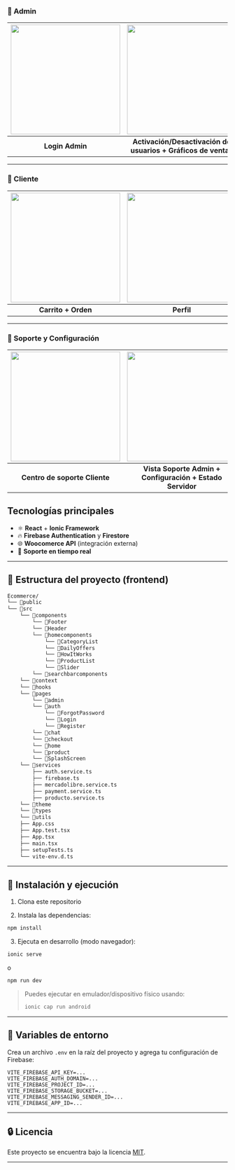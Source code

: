 ### 🔐 Admin
| <img src="https://github.com/user-attachments/assets/6594e209-9e24-4489-9325-95d3f2a462b7" width="250px"> | <img src="https://github.com/user-attachments/assets/4c5330b6-3321-4381-b27f-32ea51a7a289" width="250px"> | <img src="https://github.com/user-attachments/assets/ca27d708-2600-441b-9fe9-372bcf7c46a5" width="250px"> |
|:--:|:--:|:--:|
| **Login Admin** | **Activación/Desactivación de usuarios + Gráficos de ventas** | **Manejo de órdenes + Reportes y PDF** |

---

### 🛒 Cliente
| <img src="https://github.com/user-attachments/assets/a5c0d92b-f3ba-493a-aa97-ad96cc4a5553" width="250px"> | <img src="https://github.com/user-attachments/assets/21031ff1-72b5-4e94-96e9-f0da93e0ea9c" width="250px"> |
|:--:|:--:|
| **Carrito + Orden** | **Perfil** |

---

### 💬 Soporte y Configuración
| <img src="https://github.com/user-attachments/assets/7e7acdf4-a874-42da-aaf9-e19b6d784a5a" width="250px"> | <img src="https://github.com/user-attachments/assets/ed8969a4-fcae-4a2c-9b8e-ce974005ccbd" width="250px"> |
|:--:|:--:|
| **Centro de soporte Cliente** | **Vista Soporte Admin + Configuración + Estado Servidor** |




## Tecnologías principales

- ⚛️ **React** + **Ionic Framework**
- 🔥 **Firebase Authentication** y **Firestore**
- 🌐 **Woocomerce API** (integración externa)
- 💬 **Soporte en tiempo real**

---

## 📁 Estructura del proyecto (frontend)

```bash
Ecommerce/
└── 📁public
└── 📁src
    └── 📁components
        └── 📁Footer
        └── 📁Header
        └── 📁homecomponents
            └── 📁CategoryList
            └── 📁DailyOffers
            └── 📁HowItWorks
            └── 📁ProductList
            └── 📁Slider
        └── 📁searchbarcomponents
    └── 📁context
    └── 📁hooks
    └── 📁pages
        └── 📁admin
        └── 📁auth
            └── 📁ForgotPassword
            └── 📁Login
            └── 📁Register
        └── 📁chat
        └── 📁checkout
        └── 📁home
        └── 📁product
        └── 📁SplashScreen
    └── 📁services
        ├── auth.service.ts
        ├── firebase.ts
        ├── mercadolibre.service.ts
        ├── payment.service.ts
        ├── producto.service.ts
    └── 📁theme
    └── 📁types
    └── 📁utils
    ├── App.css
    ├── App.test.tsx
    ├── App.tsx
    ├── main.tsx
    ├── setupTests.ts
    └── vite-env.d.ts
```

---

## 🧩 Instalación y ejecución

1. Clona este repositorio

2. Instala las dependencias:

```bash
npm install
```

3. Ejecuta en desarrollo (modo navegador):

```bash
ionic serve
```

o

```bash
npm run dev
```

> Puedes ejecutar en emulador/dispositivo físico usando:
>
> ```bash
> ionic cap run android
> ```

---

## 🔐 Variables de entorno

Crea un archivo `.env` en la raíz del proyecto y agrega tu configuración de Firebase:

```env
VITE_FIREBASE_API_KEY=...
VITE_FIREBASE_AUTH_DOMAIN=...
VITE_FIREBASE_PROJECT_ID=...
VITE_FIREBASE_STORAGE_BUCKET=...
VITE_FIREBASE_MESSAGING_SENDER_ID=...
VITE_FIREBASE_APP_ID=...
```

---

## 🔒 Licencia

Este proyecto se encuentra bajo la licencia [MIT](LICENSE).

---
